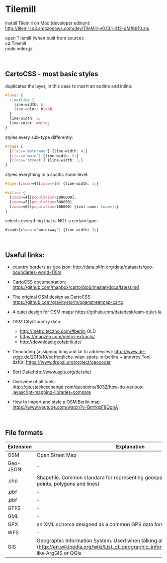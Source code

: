 # Tilemill

install Tilemill on Mac (developer edition):
http://tilemill.s3.amazonaws.com/dev/TileMill-v0.10.1-312-gfaf6910.zip


open Tilemill (when built from source):<br>
cd Tilemill<br>
node index.js

<br>


## CartoCSS - most basic styles

duplicates the layer, in this case to insert an outline and inline:

```css
#layer {
  ::outline {
    line-width: 6;
    line-color: black;
  }
  line-width: 2;
  line-color: white;
}
```

styles every sub-type differently:

```css
#roads {
  [class='motorway'] {line-width: 4;}
  [class='main'] {line-width: 2;}
  [class='street'] {line-width: 1;}
}
```

styles everything in a spcific zoom level:


```css
#layer[zoom>=4][zoom<=10] {line-width: 1;}
```
```css
#cities {
  [zoom>=4][population>1000000],
  [zoom>=5][population>500000],
  [zoom>=6][population>100000] {text-name: [name];}
}
```

selects everything that is NOT a certain type:

```
#roads[class!='motorway'] {line-width: 1;}
```



<br>


## Useful links:

- country borders as geo json: http://data.okfn.org/data/datasets/geo-boundaries-world-110m

- CartoCSS documentation: https://github.com/mapbox/carto/blob/master/docs/latest.md
- The original OSM design as CartoCSS https://github.com/gravitystorm/openstreetmap-carto
- A quiet design for OSM maps: https://github.com/datadesk/osm-quiet-la

- OSM City/Country data:
    - http://metro.teczno.com/#berlin OLD
    - https://mapzen.com/metro-extracts/
    - http://download.geofabrik.de/


- Geocoding (assigning long and lat to addresses):
 http://www.de-egge.de/2013/10/oeffentliche-wlan-spots-in-berlin/ + anderes Tool dafür: https://www.drupal.org/project/geocoder

- Sort Data:http://www.qgis.org/de/site/
- Overview of all tools:
http://gis.stackexchange.com/questions/8032/how-do-various-javascript-mapping-libraries-compare

- How to import and style a OSM Berlin map https://www.youtube.com/watch?v=BmYqxF8QgnA

<br>

## File formats

| Extension | Explanation |
| --- | --- |
| OSM | Open Street Map |
| Geo-JSON | - |
| .shp | Shapefile. Common standard for representing geospatial vector data (describes points, polygons and lines) |
| .pbf | - |
| .pbf | - |
| GTFS | - |
| GML | - |
| GPX | an XML schema designed as a common GPS data format  |
| WFS | - |
| GIS | Geographic Information System. Used when talking about "GIS Software" (http://en.wikipedia.org/wiki/List_of_geographic_information_systems_software) like ArgGIS or QGis| <br>
<br>
